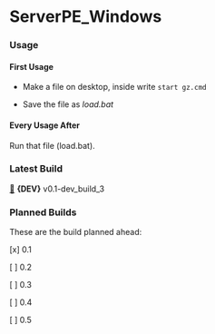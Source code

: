 # ServerPE_Windows
### Usage
#### First Usage
* Make a file on desktop, inside write  `start gz.cmd`

* Save the file as _load.bat_
#### Every Usage After
Run that file (load.bat).
### Latest Build
[:radio_button:](https://github.com/thelucyclub/ServerPE_Windows/releases) __{DEV}__ v0.1-dev_build_3
### Planned Builds
These are the build planned ahead:

[x] 0.1

[ ] 0.2

[ ] 0.3

[ ] 0.4

[ ] 0.5
